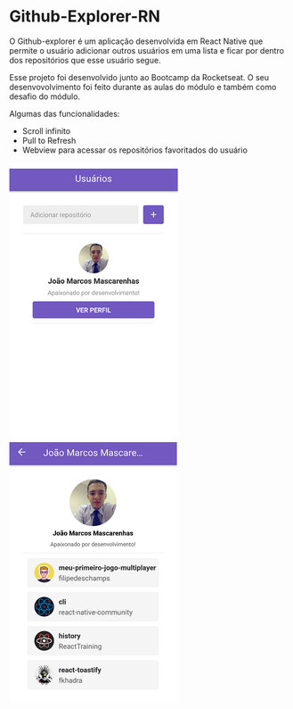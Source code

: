 # Github-Explorer-RN

O Github-explorer é um aplicação desenvolvida em React Native que permite o usuário adicionar outros usuários em uma lista e ficar por dentro dos repositórios que esse usuário segue.

Esse projeto foi desenvolvido junto ao Bootcamp da Rocketseat. O seu desenvovolvimento foi feito durante as aulas do módulo e também como desafio do módulo.

Algumas das funcionalidades:

- Scroll infinito
- Pull to Refresh
- Webview para acessar os repositórios favoritados do usuário

![alt text](assets/screens/GitExporerRN.png?raw=true)
![alt text](assets/screens/gitExporerRN2.png?raw=true)
